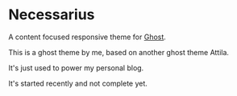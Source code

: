 # Necessarius

A content focused responsive theme for [Ghost](http://github.com/tryghost/ghost/).

This is a ghost theme by me, based on another ghost theme Attila.

It's just used to power my personal blog.

It's started recently and not complete yet.